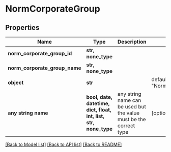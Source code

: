 # NormCorporateGroup


## Properties
Name | Type | Description | Notes
------------ | ------------- | ------------- | -------------
**norm_corporate_group_id** | **str, none_type** |  | 
**norm_corporate_group_name** | **str, none_type** |  | 
**object** | **str** |  | defaults to "NormCorporateGroup"
**any string name** | **bool, date, datetime, dict, float, int, list, str, none_type** | any string name can be used but the value must be the correct type | [optional]

[[Back to Model list]](../README.md#documentation-for-models) [[Back to API list]](../README.md#documentation-for-api-endpoints) [[Back to README]](../README.md)


